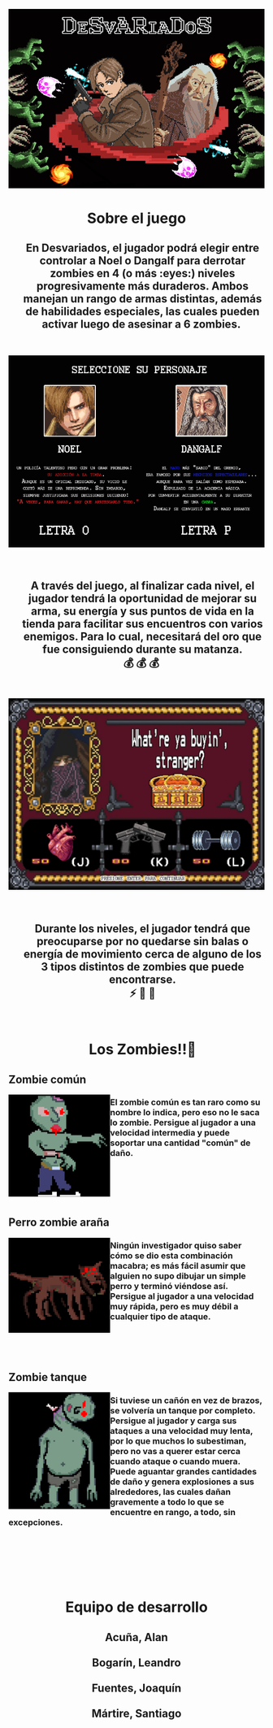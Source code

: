 <p align="center"> 
  <img src="assets/MenuReadMe.png">
</p>



<h1 align="center"> Sobre el juego </h1> 

<div align="center" id="toc">
  <ul style="list-style: none">
    <summary>
      <h2 align="center"> 
        En Desvariados, el jugador podrá elegir entre controlar a Noel o Dangalf para derrotar zombies en 4 (o más :eyes:)
        niveles progresivamente más duraderos. Ambos manejan un rango de armas distintas, además de habilidades especiales, las 
        cuales pueden activar luego de asesinar a 6️ zombies. 
      </h2>
    </summary>
  </ul>
</div>




</br>

<p align="center"> 
  <img src="assets/Seleccion-de--Personaje.png">
</p>

</br>

<div align="center" id="toc">
  <ul style="list-style: none">
    <summary>
      <h2 align="center"> 
        A través del juego, al finalizar cada nivel, el jugador tendrá la oportunidad de mejorar su arma, su energía y sus puntos
        de vida en la tienda para facilitar sus encuentros con varios enemigos. Para lo cual, necesitará del oro que fue consiguiendo
        durante su matanza. </br>
        💰 💰 💰 
      </h2>
    </summary>
  </ul>
</div>

</br>

<p align="center"> 
  <img src="assets/tiendaReadMe.png">
</p>

</br>

<div align="center" id="toc">
  <ul style="list-style: none">
    <summary>
      <h2 align="center"> 
        Durante los niveles, el jugador tendrá que preocuparse por no quedarse sin balas o energía de movimiento cerca de alguno de 
        los 3 tipos distintos de zombies que puede encontrarse. </br>
        ⚡ 🔫 💚 
      </h2>
    </summary>
  </ul>
</div>

</br>

<div align="center" id="toc">
  <ul style="list-style: none">
    <summary>
      <h1 align="center"> Los Zombies!!🧟 </h1>
    </summary>
  </ul>
</div>




## Zombie común

<img align="left" width="200" src="assets/zombieComunReadMe.png"> 

### El zombie común es tan raro como su nombre lo indica, pero eso no le saca lo zombie. Persigue al jugador a una velocidad intermedia y puede soportar una cantidad "común" de daño.


</br>
</br>
</br>
</br>


## Perro zombie araña

<img align="left" width="200" src="assets/perroReadMe.png"> 

### Ningún investigador quiso saber cómo se dio esta combinación macabra; es más fácil asumir que alguien no supo dibujar un simple perro y terminó viéndose así. Persigue al jugador a una velocidad muy rápida, pero es muy débil a cualquier tipo de ataque.

</br>
</br>
</br>


## Zombie tanque

<img align="left" width="200" src="assets/tanqueReadMe.png"> 

### Si tuviese un cañón en vez de brazos, se volvería un tanque por completo. Persigue al jugador y carga sus ataques a una velocidad muy lenta, por lo que muchos lo subestiman, pero no vas a querer estar cerca cuando ataque o cuando muera. Puede aguantar grandes cantidades de daño y genera explosiones a sus alrededores, las cuales dañan gravemente a todo lo que se encuentre en rango, a todo, sin excepciones.

</br>
</br>
</br>
</br>

<!--
dasfasfga

</br>

## Otros

- Curso/Facultad
- Versión de wollok
- Una vez terminado, no tenemos problemas en que el repositorio sea público / queremos manternerlo privado 
-->


</br>
 

<h1 align="center"> Equipo de desarrollo </h1>

<h2 align="center">
  Acuña, Alan </br>
  </br>
  Bogarín, Leandro </br>
  </br>
  Fuentes, Joaquín </br>
  </br>
  Mártire, Santiago </br>
  </br>
</h2>

